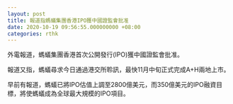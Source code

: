 ```yaml
---
layout: post
title: 報道指螞蟻集團香港IPO獲中國證監會批准
date: 2020-10-19 09:56:55.000000000 +08:00
categories: rthk
---
```


外電報道，螞蟻集團香港首次公開發行(IPO)獲中國證監會批准。

報道又指，螞蟻尋求今日通過港交所聆訊，最快11月中旬正式完成A+H兩地上市。

早前有報道，螞蟻已將IPO估值上調至2800億美元，而350億美元的IPO融資目標，將使螞蟻成為全球最大規模的IPO項目。
